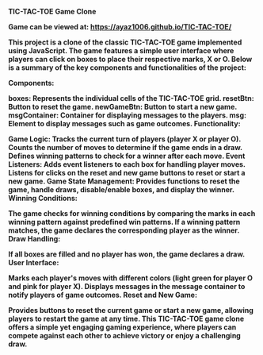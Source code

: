 <b>TIC-TAC-TOE Game Clone<b>

Game can be viewed at: https://ayaz1006.github.io/TIC-TAC-TOE/

This project is a clone of the classic TIC-TAC-TOE game implemented using JavaScript. The game features a simple user interface where players can click on boxes to place their respective marks, X or O. Below is a summary of the key components and functionalities of the project:

Components:

boxes: Represents the individual cells of the TIC-TAC-TOE grid.
resetBtn: Button to reset the game.
newGameBtn: Button to start a new game.
msgContainer: Container for displaying messages to the players.
msg: Element to display messages such as game outcomes.
Functionality:

Game Logic:
Tracks the current turn of players (player X or player O).
Counts the number of moves to determine if the game ends in a draw.
Defines winning patterns to check for a winner after each move.
Event Listeners:
Adds event listeners to each box for handling player moves.
Listens for clicks on the reset and new game buttons to reset or start a new game.
Game State Management:
Provides functions to reset the game, handle draws, disable/enable boxes, and display the winner.
Winning Conditions:

The game checks for winning conditions by comparing the marks in each winning pattern against predefined win patterns.
If a winning pattern matches, the game declares the corresponding player as the winner.
Draw Handling:

If all boxes are filled and no player has won, the game declares a draw.
User Interface:

Marks each player's moves with different colors (light green for player O and pink for player X).
Displays messages in the message container to notify players of game outcomes.
Reset and New Game:

Provides buttons to reset the current game or start a new game, allowing players to restart the game at any time.
This TIC-TAC-TOE game clone offers a simple yet engaging gaming experience, where players can compete against each other to achieve victory or enjoy a challenging draw.
